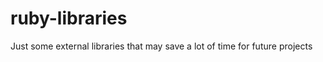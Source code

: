 ruby-libraries
==============

Just some external libraries that may save a lot of time for future projects